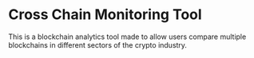 # Cross Chain Monitoring Tool
This is a blockchain analytics tool made to allow users compare multiple blockchains in different sectors of the crypto industry.
